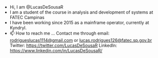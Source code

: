 - Hi, I am @LucasDeSousaR
- I am a student of the course in analysis and development of systems at FATEC Campinas
- I have been working since 2015 as a mainframe operator, currently at Kyndryl.
- 📫 How to reach me ...
Contact me through 
email: rodrigueslucas1114@gmail.com or lucas.rodrigues126@fatec.sp.gov.br
Twitter: https://twitter.com/LucasDeSousaR
LinkedIn: https://www.linkedin.com/in/LucasDeSousaR/
<!---
LucasDeSousaR/LucasDeSousaR is a ✨ special ✨ repository because its `README.md` (this file) appears on your GitHub profile.
You can click the Preview link to take a look at your changes.
--->
